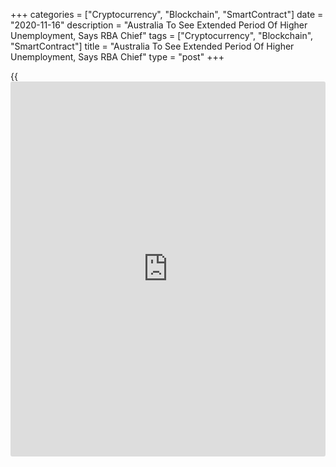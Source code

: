 +++
categories = ["Cryptocurrency", "Blockchain", "SmartContract"]
date = "2020-11-16"
description = "Australia To See Extended Period Of Higher Unemployment, Says RBA Chief"
tags = ["Cryptocurrency", "Blockchain", "SmartContract"]
title = "Australia To See Extended Period Of Higher Unemployment, Says RBA Chief"
type = "post"
+++

{{<iframe id="large-banner" src="https://www.bounty.group/#slide=3.0" width="100%" height="600" scrolling="no" style="border: 0px solid rgb(216, 221, 230); border-radius: 3px;">}}

Australia is likely to see an extended period of higher unemployment due
to the pandemic, Reserve Bank of Australia Governor Philip Lowe said
Monday.

Addressing higher unemployment is an important national priority, he
observed.

Easing of Covid-19 restrictions and good [news](https://www.letsplayfx.com/blog/forex-news-website/) on a vaccine could help
the [economy][1] to rebound, he said. There is considerable uncertainty
about the outlook.

Lowe said over the past decade or so, there have been signs that the
economy was becoming less dynamic.

If businesses are to seize the opportunities that are out there to grow
and to increase Australia's productive capital base, some degree of
risk-taking is necessary, Lowe said.

Further, he observed that there has been a sharp decline in population
growth due to the pandemic. "If population growth is to be noticeably
slower in a post-COVID world, the trajectory for our economy will look
different too."

For comments and feedback [contact](https://www.playgroundfx.com/contact/): editorial@rtt[news](https://www.letsplayfx.com/blog/forex-news-website/).com

[Economic News][1]

 **What parts of the world are seeing the best (and worst) economic
performances lately? Click[here][2] to check out our [Econ Scorecard][2]
and find out! See up-to-the-moment [ranking](https://www.playgroundfx.com/blog/crypto-exchange-ranking/)s for the best and worst
performers in [GDP][2], [unemployment rate][3], [inflation][4] and much
more.**

   1. www.rtt[news](https://www.letsplayfx.com/blog/forex-news-website/).com/Content/EconomicNews.aspx
   2. www.rtt[news](https://www.letsplayfx.com/blog/forex-news-website/).com/economic-scorecard/world-rank/GDP/highest-performance.aspx
   3. www.rtt[news](https://www.letsplayfx.com/blog/forex-news-website/).com/economic-scorecard/world-rank/unemployment-rate/lowest-performance.aspx
   4. www.rtt[news](https://www.letsplayfx.com/blog/forex-news-website/).com/economic-scorecard/world-rank/CPI/highest-performance.aspx